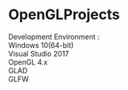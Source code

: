# OpenGLProjects

Development Environment :   
 Windows 10(64-bit)  
 Visual Studio 2017  
 OpenGL 4.x  
 GLAD  
 GLFW  

